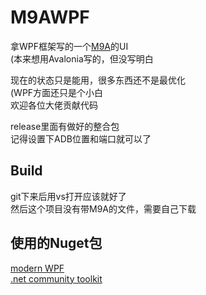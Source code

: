 # M9AWPF
拿WPF框架写的一个[M9A](https://github.com/MaaAssistantArknights/M9A)的UI  
(本来想用Avalonia写的，但没写明白

现在的状态只是能用，很多东西还不是最优化  
(WPF方面还只是个小白  
欢迎各位大佬贡献代码

release里面有做好的整合包  
记得设置下ADB位置和端口就可以了

## Build
git下来后用vs打开应该就好了  
然后这个项目没有带M9A的文件，需要自己下载

## 使用的Nuget包
[modern WPF](https://github.com/Kinnara/ModernWpf)  
[.net community toolkit](https://github.com/CommunityToolkit/dotnet)  
